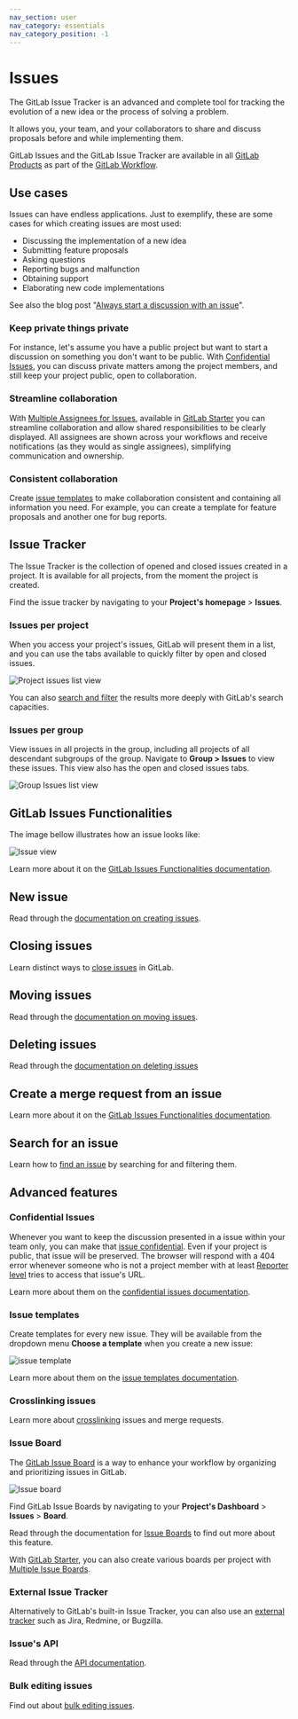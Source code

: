 ```yaml
---
nav_section: user
nav_category: essentials
nav_category_position: -1
---
```


# Issues

The GitLab Issue Tracker is an advanced and complete tool
for tracking the evolution of a new idea or the process
of solving a problem.

It allows you, your team, and your collaborators to share
and discuss proposals before and while implementing them.

GitLab Issues and the GitLab Issue Tracker are available in all
[GitLab Products](https://about.gitlab.com/pricing/) as
part of the [GitLab Workflow](https://about.gitlab.com/2016/10/25/gitlab-workflow-an-overview/).

## Use cases

Issues can have endless applications. Just to exemplify, these are
some cases for which creating issues are most used:

- Discussing the implementation of a new idea
- Submitting feature proposals
- Asking questions
- Reporting bugs and malfunction
- Obtaining support
- Elaborating new code implementations

See also the blog post "[Always start a discussion with an issue](https://about.gitlab.com/2016/03/03/start-with-an-issue/)".

### Keep private things private

For instance, let's assume you have a public project but want to start a discussion on something
you don't want to be public. With [Confidential Issues](#confidential-issues),
you can discuss private matters among the project members, and still keep
your project public, open to collaboration.

### Streamline collaboration

With [Multiple Assignees for Issues](https://docs.gitlab.com/ee/user/project/issues/multiple_assignees_for_issues.html),
available in [GitLab Starter](https://about.gitlab.com/pricing/)
you can streamline collaboration and allow shared responsibilities to be clearly displayed.
All assignees are shown across your workflows and receive notifications (as they
would as single assignees), simplifying communication and ownership.

### Consistent collaboration

Create [issue templates](#issue-templates) to make collaboration consistent and
containing all information you need. For example, you can create a template
for feature proposals and another one for bug reports.

## Issue Tracker

The Issue Tracker is the collection of opened and closed issues created in a project.
It is available for all projects, from the moment the project is created.

Find the issue tracker by navigating to your **Project's homepage** > **Issues**.

### Issues per project

When you access your project's issues, GitLab will present them in a list,
and you can use the tabs available to quickly filter by open and closed issues.

![Project issues list view](img/project_issues_list_view.png)

You can also [search and filter](../../search/index.md#issues-and-merge-requests-per-project) the results more deeply with GitLab's search capacities.

### Issues per group

View issues in all projects in the group, including all projects of all descendant subgroups of the group. Navigate to **Group > Issues** to view these issues. This view also has the open and closed issues tabs.

![Group Issues list view](img/group_issues_list_view.png)

## GitLab Issues Functionalities

The image bellow illustrates how an issue looks like:

![Issue view](img/issues_main_view.png)

Learn more about it on the [GitLab Issues Functionalities documentation](issues_functionalities.md).

## New issue

Read through the [documentation on creating issues](create_new_issue.md).

## Closing issues

Learn distinct ways to [close issues](closing_issues.md) in GitLab.

## Moving issues

Read through the [documentation on moving issues](moving_issues.md).

## Deleting issues

Read through the [documentation on deleting issues](deleting_issues.md)

## Create a merge request from an issue

Learn more about it on the [GitLab Issues Functionalities documentation](issues_functionalities.md#18-new-merge-request).

## Search for an issue

Learn how to [find an issue](../../search/index.md) by searching for and filtering them.

## Advanced features

### Confidential Issues

Whenever you want to keep the discussion presented in a
issue within your team only, you can make that
[issue confidential](confidential_issues.md). Even if your project
is public, that issue will be preserved. The browser will
respond with a 404 error whenever someone who is not a project
member with at least [Reporter level](../../permissions.md#project) tries to
access that issue's URL.

Learn more about them on the [confidential issues documentation](confidential_issues.md).

### Issue templates

Create templates for every new issue. They will be available from
the dropdown menu **Choose a template** when you create a new issue:

![issue template](img/issue_template.png)

Learn more about them on the [issue templates documentation](../../project/description_templates.md#creating-issue-templates).

### Crosslinking issues

Learn more about [crosslinking](crosslinking_issues.md) issues and merge requests.

### Issue Board

The [GitLab Issue Board](https://about.gitlab.com/features/issueboard/) is a way to
enhance your workflow by organizing and prioritizing issues in GitLab.

![Issue board](img/issue_board.png)

Find GitLab Issue Boards by navigating to your **Project's Dashboard** > **Issues** > **Board**.

Read through the documentation for [Issue Boards](../issue_board.md)
to find out more about this feature.

With [GitLab Starter](https://about.gitlab.com/pricing/), you can also
create various boards per project with [Multiple Issue Boards](https://docs.gitlab.com/ee/user/project/issue_board.html#multiple-issue-boards).

### External Issue Tracker

Alternatively to GitLab's built-in Issue Tracker, you can also use an [external
tracker](../../../integration/external-issue-tracker.md) such as Jira, Redmine,
or Bugzilla.

### Issue's API

Read through the [API documentation](../../../api/issues.md).

### Bulk editing issues

Find out about [bulk editing issues](../../project/bulk_editing.md).
